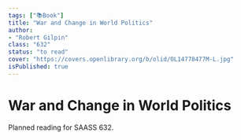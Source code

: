```yaml
---
tags: ["📚Book"]
title: "War and Change in World Politics"
author:
- "Robert Gilpin"
class: "632"
status: "to read"
cover: "https://covers.openlibrary.org/b/olid/OL14778477M-L.jpg"
isPublished: true
---
```


# War and Change in World Politics

Planned reading for SAASS 632.
